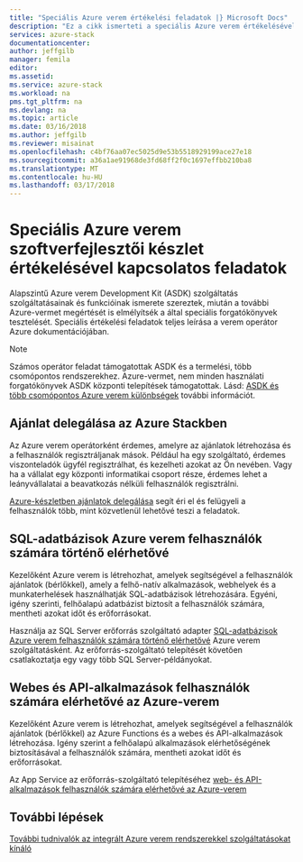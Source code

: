 ```yaml
---
title: "Speciális Azure verem értékelési feladatok |} Microsoft Docs"
description: "Ez a cikk ismerteti a speciális Azure verem értékelésével kapcsolatos feladatok."
services: azure-stack
documentationcenter: 
author: jeffgilb
manager: femila
editor: 
ms.assetid: 
ms.service: azure-stack
ms.workload: na
pms.tgt_pltfrm: na
ms.devlang: na
ms.topic: article
ms.date: 03/16/2018
ms.author: jeffgilb
ms.reviewer: misainat
ms.openlocfilehash: c4bf76aa07ec5025d9e53b5518929199ace27e18
ms.sourcegitcommit: a36a1ae91968de3fd68ff2f0c1697effbb210ba8
ms.translationtype: MT
ms.contentlocale: hu-HU
ms.lasthandoff: 03/17/2018
---
```

# <a name="advanced-azure-stack-development-kit-evaluation-tasks"></a>Speciális Azure verem szoftverfejlesztői készlet értékelésével kapcsolatos feladatok
Alapszintű Azure verem Development Kit (ASDK) szolgáltatás szolgáltatásainak és funkcióinak ismerete szereztek, miután a további Azure-vermet megértését is elmélyítsék a által speciális forgatókönyvek tesztelését. Speciális értékelési feladatok teljes leírása a verem operátor Azure dokumentációjában.

> [!NOTE]
> Számos operátor feladat támogatottak ASDK és a termelési, több csomópontos rendszerekhez. Azure-vermet, nem minden használati forgatókönyvek ASDK központi telepítések támogatottak. Lásd: [ASDK és több csomópontos Azure verem különbségek](asdk-what-is.md#asdk-and-multi-node-azure-stack-differences) további információt.

## <a name="delegate-offers-in-azure-stack"></a>Ajánlat delegálása az Azure Stackben
Az Azure verem operátorként érdemes, amelyre az ajánlatok létrehozása és a felhasználók regisztráljanak mások. Például ha egy szolgáltató, érdemes viszonteladók ügyfél regisztrálhat, és kezelheti azokat az Ön nevében. Vagy ha a vállalat egy központi informatikai csoport része, érdemes lehet a leányvállalatai a beavatkozás nélküli felhasználók regisztrálni.

[Azure-készletben ajánlatok delegálása](.\.\azure-stack-delegated-provider.md) segít éri el és felügyeli a felhasználók több, mint közvetlenül lehetővé teszi a feladatok. 

## <a name="make-sql-databases-available-to-your-azure-stack-users"></a>SQL-adatbázisok Azure verem felhasználók számára történő elérhetővé
Kezelőként Azure verem is létrehozhat, amelyek segítségével a felhasználók ajánlatok (bérlőkkel), amely a felhő-natív alkalmazások, webhelyek és a munkaterhelések használhatják SQL-adatbázisok létrehozására. Egyéni, igény szerinti, felhőalapú adatbázist biztosít a felhasználók számára, mentheti azokat időt és erőforrásokat. 

Használja az SQL Server erőforrás szolgáltató adapter [SQL-adatbázisok Azure verem felhasználók számára történő elérhetővé](.\.\azure-stack-tutorial-sql-server.md) Azure verem szolgáltatásként. Az erőforrás-szolgáltató telepítését követően csatlakoztatja egy vagy több SQL Server-példányokat.

## <a name="make-web-and-api-apps-available-to-your-azure-stack-users"></a>Webes és API-alkalmazások felhasználók számára elérhetővé az Azure-verem
Kezelőként Azure verem is létrehozhat, amelyek segítségével a felhasználók ajánlatok (bérlőkkel) az Azure Functions és a webes és API-alkalmazások létrehozása. Igény szerint a felhőalapú alkalmazások elérhetőségének biztosításával a felhasználók számára, mentheti azokat időt és erőforrásokat.

Az App Service az erőforrás-szolgáltató telepítéséhez [web- és API-alkalmazások felhasználók számára elérhetővé az Azure-verem](.\.\azure-stack-tutorial-app-service.md)

## <a name="next-steps"></a>További lépések
[További tudnivalók az integrált Azure verem rendszerekkel szolgáltatásokat kínáló](.\.\azure-stack-offer-services-overview.md)